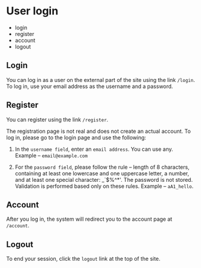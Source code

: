 # User login

- login
- register
- account
- logout

## Login

You can log in as a user on the external part of the site using the link `/login`. To log in, use your email address as the username and a password.

## Register

You can register using the link `/register`.

The registration page is not real and does not create an actual account. To log in, please go to the login page and use the following:

1. In the `username field`, enter an `email address`. You can use any. Example – `email@example.com`

2. For the `password field`, please follow the rule – length of 8 characters, containing at least one lowercase and one uppercase letter, a number, and at least one special character: _\`$%^*'. The password is not stored. Validation is performed based only on these rules. Example – `aA1_hello`.

## Account

After you log in, the system will redirect you to the account page at `/account`.

## Logout

To end your session, click the `logout` link at the top of the site.
